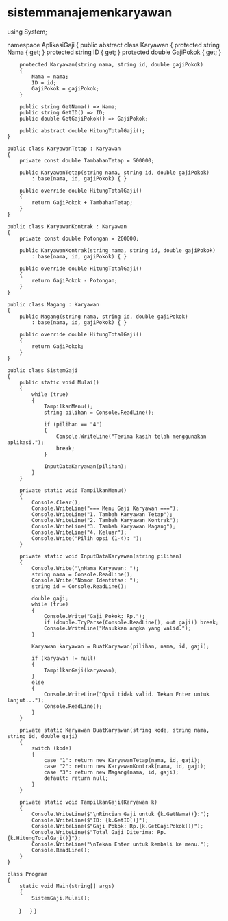 # sistemmanajemenkaryawan
using System;

namespace AplikasiGaji
{
    public abstract class Karyawan
    {
        protected string Nama { get; }
        protected string ID { get; }
        protected double GajiPokok { get; }

        protected Karyawan(string nama, string id, double gajiPokok)
        {
            Nama = nama;
            ID = id;
            GajiPokok = gajiPokok;
        }

        public string GetNama() => Nama;
        public string GetID() => ID;
        public double GetGajiPokok() => GajiPokok;

        public abstract double HitungTotalGaji();
    }

    public class KaryawanTetap : Karyawan
    {
        private const double TambahanTetap = 500000;

        public KaryawanTetap(string nama, string id, double gajiPokok)
            : base(nama, id, gajiPokok) { }

        public override double HitungTotalGaji()
        {
            return GajiPokok + TambahanTetap;
        }
    }

    public class KaryawanKontrak : Karyawan
    {
        private const double Potongan = 200000;

        public KaryawanKontrak(string nama, string id, double gajiPokok)
            : base(nama, id, gajiPokok) { }

        public override double HitungTotalGaji()
        {
            return GajiPokok - Potongan;
        }
    }

    public class Magang : Karyawan
    {
        public Magang(string nama, string id, double gajiPokok)
            : base(nama, id, gajiPokok) { }

        public override double HitungTotalGaji()
        {
            return GajiPokok;
        }
    }

    public class SistemGaji
    {
        public static void Mulai()
        {
            while (true)
            {
                TampilkanMenu();
                string pilihan = Console.ReadLine();

                if (pilihan == "4")
                {
                    Console.WriteLine("Terima kasih telah menggunakan aplikasi.");
                    break;
                }

                InputDataKaryawan(pilihan);
            }
        }

        private static void TampilkanMenu()
        {
            Console.Clear();
            Console.WriteLine("=== Menu Gaji Karyawan ===");
            Console.WriteLine("1. Tambah Karyawan Tetap");
            Console.WriteLine("2. Tambah Karyawan Kontrak");
            Console.WriteLine("3. Tambah Karyawan Magang");
            Console.WriteLine("4. Keluar");
            Console.Write("Pilih opsi (1-4): ");
        }

        private static void InputDataKaryawan(string pilihan)
        {
            Console.Write("\nNama Karyawan: ");
            string nama = Console.ReadLine();
            Console.Write("Nomor Identitas: ");
            string id = Console.ReadLine();

            double gaji;
            while (true)
            {
                Console.Write("Gaji Pokok: Rp.");
                if (double.TryParse(Console.ReadLine(), out gaji)) break;
                Console.WriteLine("Masukkan angka yang valid.");
            }

            Karyawan karyawan = BuatKaryawan(pilihan, nama, id, gaji);

            if (karyawan != null)
            {
                TampilkanGaji(karyawan);
            }
            else
            {
                Console.WriteLine("Opsi tidak valid. Tekan Enter untuk lanjut...");
                Console.ReadLine();
            }
        }

        private static Karyawan BuatKaryawan(string kode, string nama, string id, double gaji)
        {
            switch (kode)
            {
                case "1": return new KaryawanTetap(nama, id, gaji);
                case "2": return new KaryawanKontrak(nama, id, gaji);
                case "3": return new Magang(nama, id, gaji);
                default: return null;
            }
        }

        private static void TampilkanGaji(Karyawan k)
        {
            Console.WriteLine($"\nRincian Gaji untuk {k.GetNama()}:");
            Console.WriteLine($"ID: {k.GetID()}");
            Console.WriteLine($"Gaji Pokok: Rp.{k.GetGajiPokok()}");
            Console.WriteLine($"Total Gaji Diterima: Rp.{k.HitungTotalGaji()}");
            Console.WriteLine("\nTekan Enter untuk kembali ke menu.");
            Console.ReadLine();
        }
    }

    class Program
    {
        static void Main(string[] args)
        {
            SistemGaji.Mulai();
        }
    }
}

